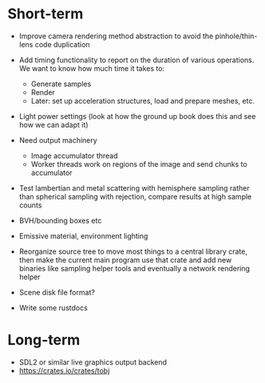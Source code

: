 
Short-term
==========

* Improve camera rendering method abstraction to avoid the
pinhole/thin-lens code duplication

* Add timing functionality to report on the duration of various
operations. We want to know how much time it takes to:
  * Generate samples
  * Render
  * Later: set up acceleration structures, load and prepare meshes, etc.

* Light power settings (look at how the ground up book does this and see
how we can adapt it)

* Need output machinery
  * Image accumulator thread
  * Worker threads work on regions of the image and send chunks to
    accumulator

* Test lambertian and metal scattering with hemisphere sampling rather
than spherical sampling with rejection, compare results at high sample
counts

* BVH/bounding boxes etc

* Emissive material, environment lighting

* Reorganize source tree to move most things to a central library crate,
then make the current main program use that crate and add new binaries
like sampling helper tools and eventually a network rendering helper

* Scene disk file format?

* Write some rustdocs

Long-term
=========

* SDL2 or similar live graphics output backend
* https://crates.io/crates/tobj
